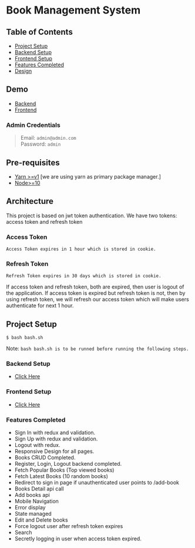 # Book Management System

## Table of Contents

- [Project Setup](#project-setup)
- [Backend Setup](#backend-setup)
- [Frontend Setup](#frontend-setup)
- [Features Completed](#features-completed)
- [Design](https://www.figma.com/file/Klm9ONASTghC7H6UsPnacB/Untitled?node-id=0%3A1)

## Demo

- [Backend](http://admin.onehousesolution.com/admin)
- [Frontend](http://dev.onehousesolution.com)

### Admin Credentials

> Email: `admin@admin.com` <br/>
> Password: `admin`

## Pre-requisites

- [Yarn >=v1](https://classic.yarnpkg.com/en/docs/install) [we are using yarn as primary package manager.]
- [Node>=10](https://nodejs.org/en/)

## Architecture

This project is based on jwt token authentication. We have two tokens: access token and refresh token

### Access Token

`Access Token expires in 1 hour which is stored in cookie.`

### Refresh Token

`Refresh Token expires in 30 days which is stored in cookie.`

If access token and refresh token, both are expired, then user is logout of the application. If access token is expired but refresh token is not, then by using refresh token, we will refresh our access token which will make users authenticate for next 1 hour.

## Project Setup

```
$ bash bash.sh
```

Note: `bash bash.sh is to be runned before running the following steps.`

### Backend Setup

- [Click Here](https://github.com/shakyasaijal/bookManagementSystem/wiki/Backend-Setup)

### Frontend Setup

- [Click Here](https://github.com/shakyasaijal/bookManagementSystem/wiki/Frontend-Setup)

### Features Completed

- Sign In with redux and validation.
- Sign Up with redux and validation.
- Logout with redux.
- Responsive Design for all pages.
- Books CRUD Completed.
- Register, Login, Logout backend completed.
- Fetch Popular Books (Top viewed books)
- Fetch Latest Books (10 random books)
- Redirect to sign in page if unauthenticated user points to /add-book
- Books Detail api call
- Add books api
- Mobile Navigation
- Error display
- State managed
- Edit and Delete books
- Force logout user after refresh token expires
- Search
- Secretly logging in user when access token expired.

